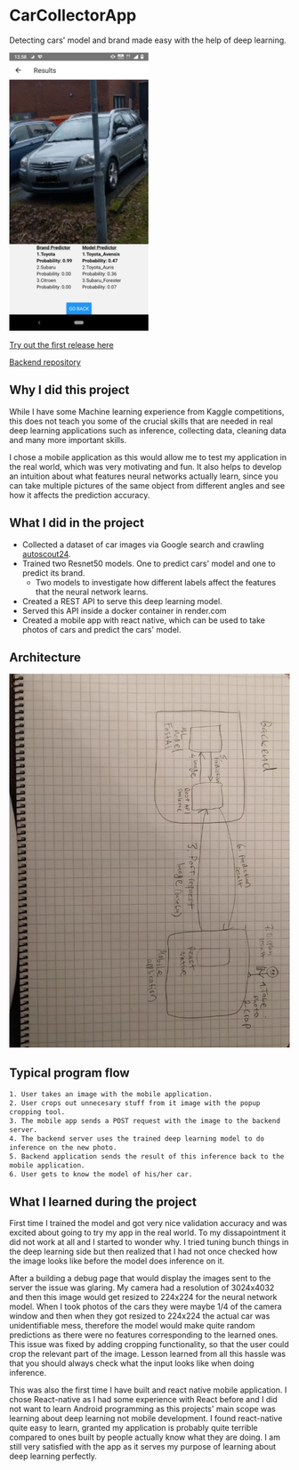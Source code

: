 # CarCollectorApp
Detecting cars' model and brand made easy with the help of deep learning.

<img src='Example.png' width=250>

[Try out the first release here](https://github.com/JoonasMaanonen/CarCollectorApp/releases/tag/v.1.0)

[Backend repository](https://github.com/JoonasMaanonen/car_collector_backend)

## Why I did this project
While I have some Machine learning experience from Kaggle competitions, this does not teach you some of the crucial skills that are needed in real deep learning applications such as inference, collecting data, cleaning data and many more important skills.

I chose a mobile application as this would allow me to test my application in the real world, which was very motivating and fun. It also helps to develop an intuition about what features
neural networks actually learn, since you can take multiple pictures of the same object from different angles and see how it affects the prediction accuracy. 

## What I did in the project
- Collected a dataset of car images via Google search and crawling [autoscout24](https://www.autoscout24.com).
- Trained two Resnet50 models. One to predict cars' model and  one to predict its brand.
    - Two models to investigate how different labels affect the features that the neural network learns.
- Created a REST API to serve this deep learning model.
- Served this API inside a docker container in render.com
- Created a mobile app with react native, which can be used to take photos of cars and predict the cars' model.

## Architecture
![architecture](architecture.jpg)

## Typical program flow
    1. User takes an image with the mobile application.
    2. User crops out unnecesary stuff from it image with the popup cropping tool.
    3. The mobile app sends a POST request with the image to the backend server.
    4. The backend server uses the trained deep learning model to do inference on the new photo.
    5. Backend application sends the result of this inference back to the mobile application.
    6. User gets to know the model of his/her car.

## What I learned during the project
First time I trained the model and got very nice validation accuracy and was excited about going to try my app in the real world. To my dissapointment it did not work at all and I started to wonder why. I tried tuning bunch things in the deep learning side but then realized that I had
not once checked how the image looks like before the model does inference on it.

After a building a debug page that would display the images sent to the server the issue was glaring. My camera had a resolution of 3024x4032 and then this image would get resized to 224x224 for the neural network model. When I took photos of the cars they were maybe 1/4 of the camera window and then when they got resized to 224x224 the actual car was unidentifiable mess, therefore the model would make quite random predictions as there were no features corresponding to the learned ones. This issue was fixed by adding cropping functionality, so that the user could crop the relevant part of the image. Lesson learned from all this hassle was that you should always check what the input looks like when doing inference. 

This was also the first time I have built and react native mobile application. I chose React-native as I had some experience with React before and I did not want to learn Android programming as this projects' main scope was learning about deep learning not mobile development. I found react-native quite easy to learn, granted my application is probably quite terrible compared to ones built by people actually know what they are doing. I am still very satisfied with the app as it serves my purpose of learning about deep learning perfectly. 


